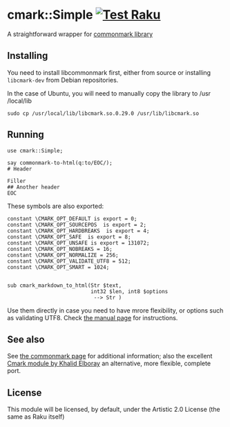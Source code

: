 # cmark::Simple [![Test Raku](https://github.com/JJ/raku-cmark/actions/workflows/test.yaml/badge.svg)](https://github.com/JJ/raku-cmark/actions/workflows/test.yaml)


A straightforward wrapper for [commonmark library](https://github.com/commonmark/cmark)

## Installing


You need to install libcommonmark first, either from source or installing
 `libcmark-dev` from Debian repositories.

In the case of Ubuntu, you will need to manually copy the library to /usr
/local/lib

    sudo cp /usr/local/lib/libcmark.so.0.29.0 /usr/lib/libcmark.so

## Running

```perl6
use cmark::Simple;

say commonmark-to-html(q:to/EOC/);
# Header

Filler
## Another header
EOC
```
These symbols are also exported:

```
constant \CMARK_OPT_DEFAULT is export = 0;
constant \CMARK_OPT_SOURCEPOS  is export = 2;
constant \CMARK_OPT_HARDBREAKS  is export = 4;
constant \CMARK_OPT_SAFE  is export = 8;
constant \CMARK_OPT_UNSAFE is export = 131072;
constant \CMARK_OPT_NOBREAKS = 16;
constant \CMARK_OPT_NORMALIZE = 256;
constant \CMARK_OPT_VALIDATE_UTF8 = 512;
constant \CMARK_OPT_SMART = 1024;


sub cmark_markdown_to_html(Str $text,
                           int32 $len, int8 $options
                            --> Str )
```

Use them directly in case you need to have mrore flexibility, or options such
 as validating UTF8. Check [the manual page](https://manpages.debian.org/testing/libcmark-dev/cmark.3.en.html) for instructions.
 
## See also

See [the commonmark page](https://commonmark.org/) for additional information;
also the excellent [Cmark module by Khalid Elboray](https://github.com/khalidelboray/raku-cmark) an alternative, more flexible, complete port.

## License
 
This module will be licensed, by default, under the Artistic 2.0 License (the same as Raku itself)
